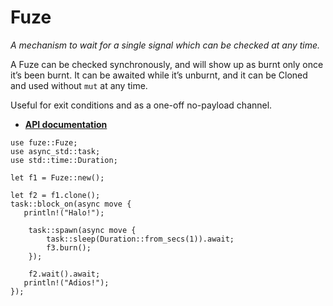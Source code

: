# Fuze

_A mechanism to wait for a single signal which can be checked at any time._

A Fuze can be checked synchronously, and will show up as burnt only once it’s been burnt. It
can be awaited while it’s unburnt, and it can be Cloned and used without `mut` at any time.

Useful for exit conditions and as a one-off no-payload channel.

- **[API documentation](https://docs.rs/fuze)**

```
use fuze::Fuze;
use async_std::task;
use std::time::Duration;

let f1 = Fuze::new();

let f2 = f1.clone();
task::block_on(async move {
   println!("Halo!");

  	task::spawn(async move {
  		task::sleep(Duration::from_secs(1)).await;
  		f3.burn();
  	});

  	f2.wait().await;
   println!("Adios!");
});
```

